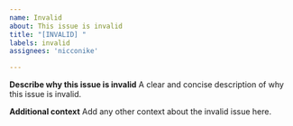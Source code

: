 ```yaml
---
name: Invalid
about: This issue is invalid
title: "[INVALID] "
labels: invalid
assignees: 'nicconike'

---
```


**Describe why this issue is invalid**
A clear and concise description of why this issue is invalid.

**Additional context**
Add any other context about the invalid issue here.
